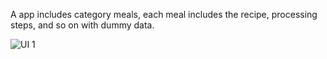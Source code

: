 A app includes category meals, each meal includes the recipe, processing steps, and so on with dummy data.

![UI 1](https://github.com/truongmt273/Meal-App-Flutter/edit/master/ui_1.png)
